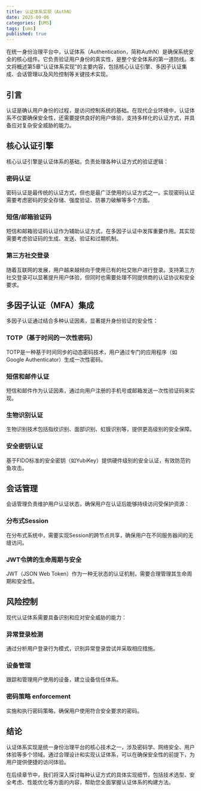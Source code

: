```yaml
---
title: 认证体系实现（AuthN）
date: 2025-09-06
categories: [UMS]
tags: [ums]
published: true
---
```


在统一身份治理平台中，认证体系（Authentication，简称AuthN）是确保系统安全的核心组件。它负责验证用户身份的真实性，是整个安全体系的第一道防线。本文将概述第5章"认证体系实现"的主要内容，包括核心认证引擎、多因子认证集成、会话管理以及风险控制等关键技术实现。

## 引言

认证是确认用户身份的过程，是访问控制系统的基础。在现代企业环境中，认证体系不仅要确保安全性，还需要提供良好的用户体验，支持多样化的认证方式，并具备应对复杂安全威胁的能力。

## 核心认证引擎

核心认证引擎是认证体系的基础，负责处理各种认证方式的验证逻辑：

### 密码认证

密码认证是最传统的认证方式，但也是最广泛使用的认证方式之一。实现密码认证需要考虑密码的安全存储、强度验证、防暴力破解等多个方面。

### 短信/邮箱验证码

短信和邮箱验证码认证作为辅助认证方式，在多因子认证中发挥重要作用。其实现需要考虑验证码的生成、发送、验证和过期机制。

### 第三方社交登录

随着互联网的发展，用户越来越倾向于使用已有的社交账户进行登录。支持第三方社交登录可以显著提升用户体验，但同时也需要处理不同提供商的认证协议和安全要求。

## 多因子认证（MFA）集成

多因子认证通过结合多种认证因素，显著提升身份验证的安全性：

### TOTP（基于时间的一次性密码）

TOTP是一种基于时间同步的动态密码技术，用户通过专门的应用程序（如Google Authenticator）生成一次性密码。

### 短信和邮件认证

短信和邮件作为认证因素，通过向用户注册的手机号或邮箱发送一次性验证码来实现。

### 生物识别认证

生物识别技术包括指纹识别、面部识别、虹膜识别等，提供更高级别的安全保障。

### 安全密钥认证

基于FIDO标准的安全密钥（如YubiKey）提供硬件级别的安全认证，有效防范钓鱼攻击。

## 会话管理

会话管理负责维护用户认证状态，确保用户在认证后能够持续访问受保护资源：

### 分布式Session

在分布式系统中，需要实现Session的跨节点共享，确保用户在不同服务器间的无缝访问。

### JWT令牌的生命周期与安全

JWT（JSON Web Token）作为一种无状态的认证机制，需要合理管理其生命周期和安全性。

## 风险控制

现代认证体系需要具备识别和应对安全威胁的能力：

### 异常登录检测

通过分析用户登录行为模式，识别异常登录尝试并采取相应措施。

### 设备管理

跟踪和管理用户使用的设备，建立设备信任体系。

### 密码策略 enforcement

实施和执行密码策略，确保用户使用符合安全要求的密码。

## 结论

认证体系实现是统一身份治理平台的核心技术之一，涉及密码学、网络安全、用户体验等多个领域。通过合理设计和实现认证体系，可以在确保安全性的前提下，为用户提供便捷的访问体验。

在后续章节中，我们将深入探讨每种认证方式的具体实现细节，包括技术选型、安全考虑、性能优化等方面的内容，帮助您全面掌握认证体系的构建方法。